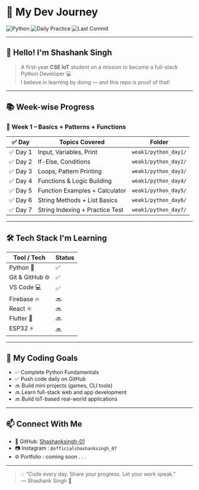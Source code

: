 # 🚀 My Dev Journey

![Python](https://img.shields.io/badge/Code-Python-blue?style=flat-square&logo=python)
![Daily Practice](https://img.shields.io/badge/Daily%20Practice-ON-green?style=flat-square)
![Last Commit](https://img.shields.io/github/last-commit/Shashanksingh-01/Dev-journey?style=flat-square)

---

## 👋 Hello! I'm **Shashank Singh**

> A first-year **CSE IoT** student on a mission to become a full-stack Python Developer 💻  
> I believe in learning by doing — and this repo is proof of that!

---

## 📚 Week-wise Progress

### 🔸 Week 1 – Basics + Patterns + Functions

| ✅ Day | Topics Covered                     | Folder                  |
|--------|------------------------------------|--------------------------|
| ✅ Day 1 | Input, Variables, Print             | `weak1/python_day1/`     |
| ✅ Day 2 | If-Else, Conditions                 | `weak1/python_day2/`     |
| ✅ Day 3 | Loops, Pattern Printing            | `weak1/python_day3/`     |
| ✅ Day 4 | Functions & Logic Building         | `weak1/python_day4/`     |
| ✅ Day 5 | Function Examples + Calculator     | `weak1/python_day5/`     |
| ✅ Day 6 | String Methods + List Basics       | `weak1/python_day6/`     |
| ✅ Day 7 | String Indexing + Practice Test    | `weak1/python_day7/`     |

---

## 🛠️ Tech Stack I'm Learning

| Tool / Tech     | Status |
|-----------------|--------|
| Python 🐍        | ✅     |
| Git & GitHub 🌐 | ✅     |
| VS Code 💻       | ✅     |
| Firebase 🔥      | 🔜     |
| React ⚛️         | 🔜     |
| Flutter 📱       | 🔜     |
| ESP32 ⚡         | 🔜     |

---

## 🎯 My Coding Goals

- ✅ Complete Python Fundamentals  
- ✅ Push code daily on GitHub  
- 🔜 Build mini projects (games, CLI tools)  
- 🔜 Learn full-stack web and app development  
- 🔜 Build IoT-based real-world applications  

---

## 📫 Connect With Me

- 🔗 GitHub: [Shashanksingh-01](https://github.com/Shashanksingh-01)
- 📷 Instagram : `@officialshashanksingh_07`
- 🌐 Portfolio : coming soon . . .

---

> 💡 “Code every day. Share your progress. Let your work speak.”  
> — Shashank Singh 🚀
